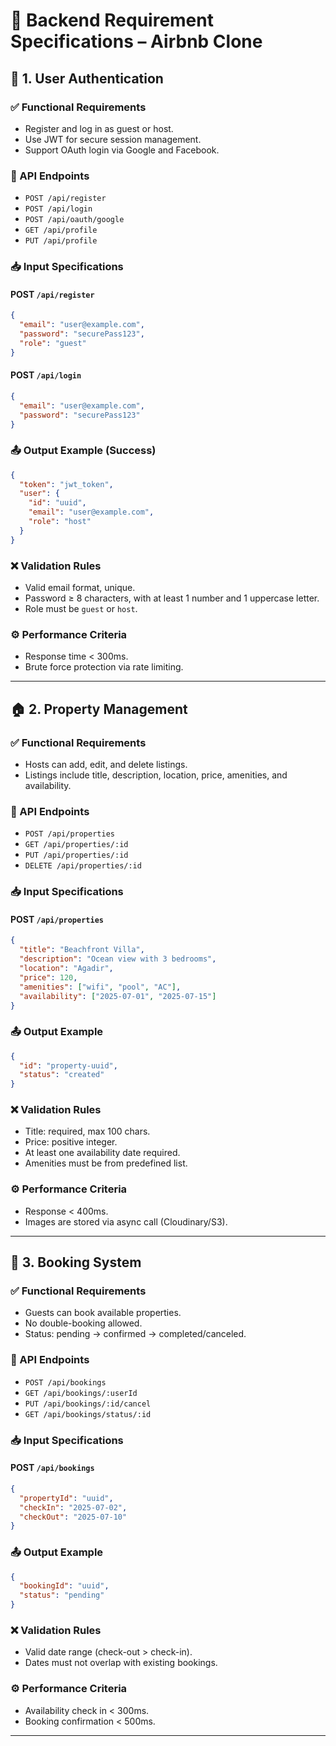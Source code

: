 
# 📄 Backend Requirement Specifications – Airbnb Clone

## 🔐 1. User Authentication

### ✅ Functional Requirements
- Register and log in as guest or host.
- Use JWT for secure session management.
- Support OAuth login via Google and Facebook.

### 📘 API Endpoints
- `POST /api/register`
- `POST /api/login`
- `POST /api/oauth/google`
- `GET /api/profile`
- `PUT /api/profile`

### 📥 Input Specifications
#### POST `/api/register`
```json
{
  "email": "user@example.com",
  "password": "securePass123",
  "role": "guest"
}
```

#### POST `/api/login`
```json
{
  "email": "user@example.com",
  "password": "securePass123"
}
```

### 📤 Output Example (Success)
```json
{
  "token": "jwt_token",
  "user": {
    "id": "uuid",
    "email": "user@example.com",
    "role": "host"
  }
}
```

### ❌ Validation Rules
- Valid email format, unique.
- Password ≥ 8 characters, with at least 1 number and 1 uppercase letter.
- Role must be `guest` or `host`.

### ⚙️ Performance Criteria
- Response time < 300ms.
- Brute force protection via rate limiting.

---

## 🏠 2. Property Management

### ✅ Functional Requirements
- Hosts can add, edit, and delete listings.
- Listings include title, description, location, price, amenities, and availability.

### 📘 API Endpoints
- `POST /api/properties`
- `GET /api/properties/:id`
- `PUT /api/properties/:id`
- `DELETE /api/properties/:id`

### 📥 Input Specifications
#### POST `/api/properties`
```json
{
  "title": "Beachfront Villa",
  "description": "Ocean view with 3 bedrooms",
  "location": "Agadir",
  "price": 120,
  "amenities": ["wifi", "pool", "AC"],
  "availability": ["2025-07-01", "2025-07-15"]
}
```

### 📤 Output Example
```json
{
  "id": "property-uuid",
  "status": "created"
}
```

### ❌ Validation Rules
- Title: required, max 100 chars.
- Price: positive integer.
- At least one availability date required.
- Amenities must be from predefined list.

### ⚙️ Performance Criteria
- Response < 400ms.
- Images are stored via async call (Cloudinary/S3).

---

## 📅 3. Booking System

### ✅ Functional Requirements
- Guests can book available properties.
- No double-booking allowed.
- Status: pending → confirmed → completed/canceled.

### 📘 API Endpoints
- `POST /api/bookings`
- `GET /api/bookings/:userId`
- `PUT /api/bookings/:id/cancel`
- `GET /api/bookings/status/:id`

### 📥 Input Specifications
#### POST `/api/bookings`
```json
{
  "propertyId": "uuid",
  "checkIn": "2025-07-02",
  "checkOut": "2025-07-10"
}
```

### 📤 Output Example
```json
{
  "bookingId": "uuid",
  "status": "pending"
}
```

### ❌ Validation Rules
- Valid date range (check-out > check-in).
- Dates must not overlap with existing bookings.

### ⚙️ Performance Criteria
- Availability check in < 300ms.
- Booking confirmation < 500ms.

---
